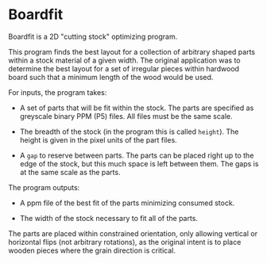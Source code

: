 Boardfit
========

Boardfit is a 2D "cutting stock" optimizing program.

This program finds the best layout for a collection of arbitrary shaped parts within a stock material of a given width.  The original application was to determine the best layout for a set of irregular pieces within hardwood board such that a minimum length of the wood would be used.

For inputs, the program takes:

- A set of parts that will be fit within the stock.  The parts are specified as greyscale binary PPM (P5) files.  All files must be the same scale.

- The breadth of the stock (in the program this is called `height`).  The height is given in the pixel units of the part files.

- A `gap` to reserve between parts.  The parts can be placed right up to the edge of the stock, but this much space is left between them.  The gaps is at the same scale as the parts.

The program outputs:

- A ppm file of the best fit of the parts minimizing consumed stock.

- The width of the stock necessary to fit all of the parts.

The parts are placed within constrained orientation, only allowing vertical or horizontal flips (not arbitrary rotations), as the original intent is to place wooden pieces where the grain direction is critical.


